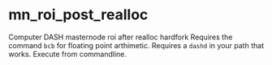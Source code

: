 # mn_roi_post_realloc
Computer DASH masternode roi after realloc hardfork
Requires the command `bcb` for floating point arthimetic.  Requires a `dashd` in your path that works.  Execute from commandline.

